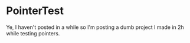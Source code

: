 # PointerTest
Ye, I haven't posted in a while so I'm posting a dumb project I made in 2h while testing pointers.
